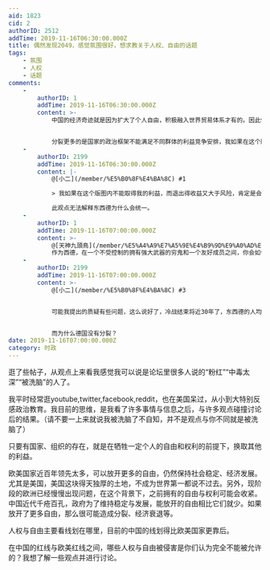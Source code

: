 ```yaml
---
aid: 1823
cid: 2
authorID: 2512
addTime: 2019-11-16T06:30:00.000Z
title: 偶然发现2049，感觉氛围很好，想求教关于人权、自由的话题
tags:
    - 氛围
    - 人权
    - 话题
comments:
    -
        authorID: 1
        addTime: 2019-11-16T06:30:00.000Z
        content: >-
            中国的经济奇迹就是因为扩大了个人自由，积极融入世界贸易体系才有的。因此你所谓的扩大自由导致分裂或经济衰退是不成立的。


            分裂更多的是国家的政治框架不能满足不同群体的利益竞争安排，我如果在这个版图内不能取得我的利益，而退出得收益又大于风险，肯定是会选择退出。这是国家政治框架的问题，跟自由度没啥关系。
    -
        authorID: 2199
        addTime: 2019-11-16T06:30:00.000Z
        content: |-
            @[小二](/member/%E5%B0%8F%E4%BA%8C) #1

            > 我如果在这个版图内不能取得我的利益，而退出得收益又大于风险，肯定是会选择退出。

            此观点无法解释东西德为什么会统一。
    -
        authorID: 1
        addTime: 2019-11-16T07:00:00.000Z
        content: >-
            @[天神九頭鳥](/member/%E5%A4%A9%E7%A5%9E%E4%B9%9D%E9%A0%AD%E9%B3%A5) #2
            作为西德，在一个不受控制的拥有强大武器的穷鬼和一个友好成员之间，你会如何选择？
    -
        authorID: 2199
        addTime: 2019-11-16T07:00:00.000Z
        content: >-
            @[小二](/member/%E5%B0%8F%E4%BA%8C) #3


            可能我提出的质疑有些问题，这么说好了，冷战结束将近30年了，东西德的人均收入生活水平，经济发展水平差距依然很大，按照你的逻辑，这两个地方由于利益矛盾应该再次分裂才对，毕竟意识形态上的敌人已经消失。


            而为什么德国没有分裂？
date: 2019-11-16T07:00:00.000Z
category: 时政
---
```


逛了些帖子，从观点上来看我感觉我可以说是论坛里很多人说的“粉红”“中毒太深”“被洗脑”的人了。

我平时经常逛youtube,twitter,facebook,reddit，也在美国呆过，从小到大特别反感政治教育。我目前的思维，是我看了许多事情与信息之后，与许多观点碰撞讨论后的结果。（请不要一上来就说我被洗脑了不自知，并不是观点与你不同就是被洗脑了）

只要有国家、组织的存在，就是在牺牲一定个人的自由和权利的前提下，换取其他的利益。

欧美国家近百年领先太多，可以放开更多的自由，仍然保持社会稳定、经济发展。尤其是美国，美国这块得天独厚的土地，不成为世界第一都说不过去。另外，现阶段的欧洲已经慢慢出现问题，在这个背景下，之前拥有的自由与权利可能会收紧。 中国近代千疮百孔，政府为了维持稳定与发展，能放开的自由相比它们就少。如果放开了更多自由，那么很可能造成分裂、经济衰退等。

人权与自由主要看线划在哪里，目前的中国的线划得比欧美国家更靠后。

在中国的红线与欧美红线之间，哪些人权与自由被侵害是你们认为完全不能被允许的？我想了解一些观点并进行讨论。

